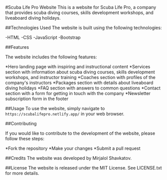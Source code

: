 #Scuba Life Pro Website
This is a website for Scuba Life Pro, a company that provides scuba diving courses, skills development workshops, and liveaboard diving holidays.


##Technologies Used
The website is built using the following technologies:

-HTML
-CSS
-JavaScript
-Bootstrap


##Features

The website includes the following features:

*Hero landing page with inspiring and instructional content
*Services section with information about scuba diving courses, skills development workshops, and instructor training
*Coaches section with profiles of the company's instructors
*Packages section with details about liveaboard diving holidays
*FAQ section with answers to common questions
*Contact section with a form for getting in touch with the company
*Newsletter subscription form in the footer


##Usage
To use the website, simply navigate to `https://scubalifepro.netlify.app/` in your web browser.


##Contributing

If you would like to contribute to the development of the website, please follow these steps:

*Fork the repository
*Make your changes
*Submit a pull request


##Credits
The website was developed by Mirjalol Shavkatov.

##License
The website is released under the MIT License. See LICENSE.txt for more details.
